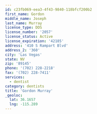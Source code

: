 ```yaml
---
id: c23fb069-eea3-4f43-9840-118bfcf200b2
first_name: Gordon
middle_name: Joseph
last_name: Murray
license_type: DDS
license_number: '2057'
license_status: Active
license_expiration: '42185'
address: '410 S Rampart Blvd'
address_2: '360'
city: 'Las Vegas'
state: NV
zip: '89145'
phone: '(702) 228-2218'
fax: '(702) 228-7411'
services:
  - dentist
category: dentists
title: 'Gordon Murray'
_geoloc:
  lat: 36.1657
  lng: -115.289
---
```

